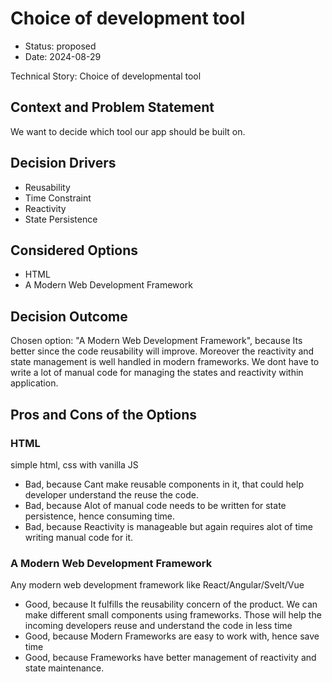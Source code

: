 # Choice of development tool

* Status: proposed
* Date: 2024-08-29

Technical Story: Choice of developmental tool

## Context and Problem Statement

We want to decide which tool our app should be built on.

## Decision Drivers

* Reusability
* Time Constraint
* Reactivity
* State Persistence

## Considered Options

* HTML
* A Modern Web Development Framework

## Decision Outcome

Chosen option: "A Modern Web Development Framework", because Its better since the code reusability will improve. Moreover the reactivity and state management is well handled in modern frameworks. We dont have to write a lot of manual code for managing the states and reactivity within application.

## Pros and Cons of the Options

### HTML

simple html, css with vanilla JS

* Bad, because Cant make reusable components in it, that could help developer understand the reuse the code.
* Bad, because Alot of manual code needs to be written for state persistence, hence consuming time.
* Bad, because Reactivity is manageable but again requires alot of time writing manual code for it.

### A Modern Web Development Framework

Any modern web development framework like React/Angular/Svelt/Vue

* Good, because It fulfills the reusability concern of the product. We can make different small components using frameworks. Those will help the incoming developers reuse and understand the code in less time
* Good, because Modern Frameworks are easy to work with, hence save time
* Good, because Frameworks have better management of reactivity and state maintenance.
